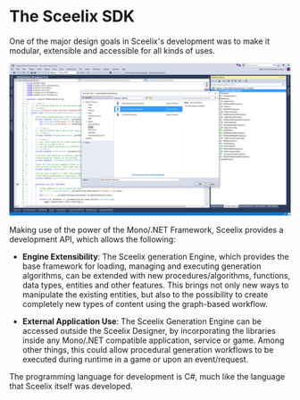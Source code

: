 # The Sceelix SDK

One of the major design goals in Sceelix's development was to make it modular, extensible and accessible for all kinds of uses.

![](images/APISampleCode.png)

Making use of the power of the Mono/.NET Framework, Sceelix provides a development API, which allows the following: 

* **Engine Extensibility**: The Sceelix generation Engine, which provides the base framework for loading, managing and executing generation algorithms, can be extended with new procedures/algorithms, functions, data types, entities and other features. This brings not only new ways to manipulate the existing entities, but also to the possibility to create completely new types of content using the graph-based workflow.

* **External Application Use**: The Sceelix Generation Engine can be accessed outside the Sceelix Designer, by incorporating the libraries inside any Mono/.NET compatible application, service or game. Among other things, this could allow procedural generation workflows to be executed during runtime in a game or upon an event/request.

The programming language for development is C#, much like the language that Sceelix itself was developed.